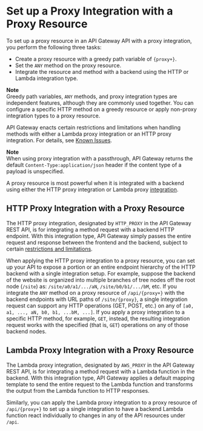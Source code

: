 # Set up a Proxy Integration with a Proxy Resource<a name="api-gateway-set-up-simple-proxy"></a>

To set up a proxy resource in an API Gateway API with a proxy integration, you perform the following three tasks: 
+ Create a proxy resource with a greedy path variable of `{proxy+}`\. 
+ Set the `ANY` method on the proxy resource\.
+ Integrate the resource and method with a backend using the HTTP or Lambda integration type\.

**Note**  
Greedy path variables, `ANY` methods, and proxy integration types are independent features, although they are commonly used together\. You can configure a specific HTTP method on a greedy resource or apply non\-proxy integration types to a proxy resource\.

API Gateway enacts certain restrictions and limitations when handling methods with either a Lambda proxy integration or an HTTP proxy integration\. For details, see [Known Issues](api-gateway-known-issues.md)\. 

**Note**  
 When using proxy integration with a passthrough, API Gateway returns the default `Content-Type:application/json` header if the content type of a payload is unspecified\. 

A proxy resource is most powerful when it is integrated with a backend using either the HTTP proxy integration or Lambda proxy [integration](https://docs.aws.amazon.com/apigateway/api-reference/resource/integration)\.

## HTTP Proxy Integration with a Proxy Resource<a name="api-gateway-proxy-integration-types"></a>

The HTTP proxy integration, designated by `HTTP_PROXY` in the API Gateway REST API, is for integrating a method request with a backend HTTP endpoint\. With this integration type, API Gateway simply passes the entire request and response between the frontend and the backend, subject to certain [restrictions and limitations](api-gateway-known-issues.md)\.  

When applying the HTTP proxy integration to a proxy resource, you can set up your API to expose a portion or an entire endpoint hierarchy of the HTTP backend with a single integration setup\. For example, suppose the backend of the website is organized into multiple branches of tree nodes off the root node \(`/site`\) as: `/site/a0/a1/.../aN`, `/site/b0/b1/.../bM`, etc\. If you integrate the `ANY` method on a proxy resource of `/api/{proxy+}` with the backend endpoints with URL paths of `/site/{proxy}`, a single integration request can support any HTTP operations \(GET, POST, etc\.\) on any of `[a0, a1, ..., aN, b0, b1, ...bM, ...]`\. If you apply a proxy integration to a specific HTTP method, for example, `GET`, instead, the resulting integration request works with the specified \(that is, `GET`\) operations on any of those backend nodes\. 

## Lambda Proxy Integration with a Proxy Resource<a name="lambda-proxy-integration-with-proxy-resource"></a>

The Lambda proxy integration, designated by `AWS_PROXY` in the API Gateway REST API, is for integrating a method request with a Lambda function in the backend\. With this integration type, API Gateway applies a default mapping template to send the entire request to the Lambda function and transforms the output from the Lambda function to HTTP responses\. 

Similarly, you can apply the Lambda proxy integration to a proxy resource of `/api/{proxy+}` to set up a single integration to have a backend Lambda function react individually to changes in any of the API resources under `/api`\. 